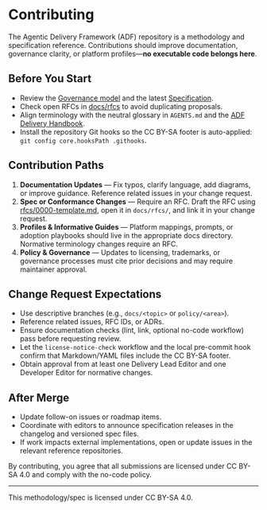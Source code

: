 # Contributing

The Agentic Delivery Framework (ADF) repository is a methodology and specification reference. Contributions should improve documentation, governance clarity, or platform profiles—**no executable code belongs here**.

## Before You Start

- Review the [Governance model](governance.md) and the latest [Specification](specs/spec.v0.4.0.md).
- Check open RFCs in [docs/rfcs](rfcs/process.md#workflow) to avoid duplicating proposals.
- Align terminology with the neutral glossary in `AGENTS.md` and the [ADF Delivery Handbook](guide/handbook.md#repository-guardrails-no-code-policy).
- Install the repository Git hooks so the CC BY-SA footer is auto-applied: `git config core.hooksPath .githooks`.

## Contribution Paths

1. **Documentation Updates** — Fix typos, clarify language, add diagrams, or improve guidance. Reference related issues in your change request.
2. **Spec or Conformance Changes** — Require an RFC. Draft the RFC using [rfcs/0000-template.md](rfcs/0000-template.md), open it in `docs/rfcs/`, and link it in your change request.
3. **Profiles & Informative Guides** — Platform mappings, prompts, or adoption playbooks should live in the appropriate docs directory. Normative terminology changes require an RFC.
4. **Policy & Governance** — Updates to licensing, trademarks, or governance processes must cite prior decisions and may require maintainer approval.

## Change Request Expectations

- Use descriptive branches (e.g., `docs/<topic>` or `policy/<area>`).
- Reference related issues, RFC IDs, or ADRs.
- Ensure documentation checks (lint, link, optional no-code workflow) pass before requesting review.
- Let the `license-notice-check` workflow and the local pre-commit hook confirm that Markdown/YAML files include the CC BY-SA footer.
- Obtain approval from at least one Delivery Lead Editor and one Developer Editor for normative changes.

## After Merge

- Update follow-on issues or roadmap items.
- Coordinate with editors to announce specification releases in the changelog and versioned spec files.
- If work impacts external implementations, open or update issues in the relevant reference repositories.

By contributing, you agree that all submissions are licensed under CC BY-SA 4.0 and comply with the no-code policy.

---

This methodology/spec is licensed under CC BY-SA 4.0.
